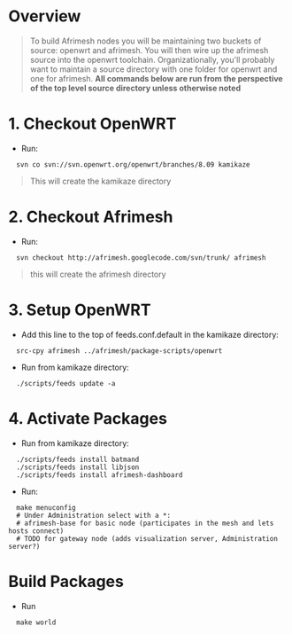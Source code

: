 # Overview #

> To build Afrimesh nodes you will be maintaining two buckets of source: openwrt and afrimesh.  You will then wire up the afrimesh source into the openwrt toolchain.  Organizationally, you'll probably want to maintain a source directory with one folder for openwrt and one for afrimesh.  **All commands below are run from the perspective of the top level source directory unless otherwise noted**

# 1. Checkout OpenWRT #

  * Run:
```
  svn co svn://svn.openwrt.org/openwrt/branches/8.09 kamikaze
```
> This will create the kamikaze directory

# 2. Checkout Afrimesh #

  * Run:
```
  svn checkout http://afrimesh.googlecode.com/svn/trunk/ afrimesh
```
> this will create the afrimesh directory

# 3. Setup OpenWRT #

  * Add this line to the top of feeds.conf.default in the kamikaze directory:
```
  src-cpy afrimesh ../afrimesh/package-scripts/openwrt
```

  * Run from kamikaze directory:
```
  ./scripts/feeds update -a
```


# 4. Activate Packages #

  * Run from kamikaze directory:
```
  ./scripts/feeds install batmand 
  ./scripts/feeds install libjson 
  ./scripts/feeds install afrimesh-dashboard
```

  * Run:
```
  make menuconfig
  # Under Administration select with a *:
  # afrimesh-base for basic node (participates in the mesh and lets hosts connect)
  # TODO for gateway node (adds visualization server, Administration server?)
```


# Build Packages #

  * Run
```
  make world
```